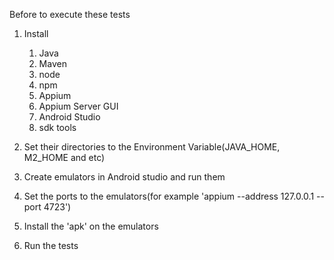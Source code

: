 Before to execute these tests
1. Install
    1. Java
    2. Maven
    3. node
    4. npm
    5. Appium
    6. Appium Server GUI
    7. Android Studio
    8. sdk tools

2. Set their directories to the Environment Variable(JAVA_HOME, M2_HOME and etc)

3. Create emulators in Android studio and run them

4. Set the ports to the emulators(for example 'appium --address 127.0.0.1 --port 4723')

5. Install the 'apk' on the emulators

6. Run the tests

